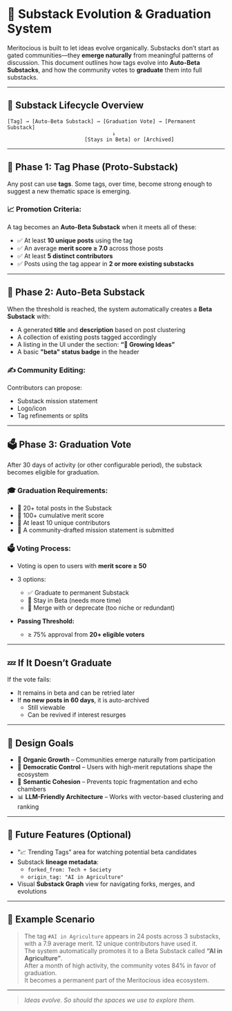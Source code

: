 
# 🌱 Substack Evolution & Graduation System

Meritocious is built to let ideas evolve organically. Substacks don’t start as gated communities—they **emerge naturally** from meaningful patterns of discussion. This document outlines how tags evolve into **Auto-Beta Substacks**, and how the community votes to **graduate** them into full substacks.

---

## 🔁 Substack Lifecycle Overview

```
[Tag] → [Auto-Beta Substack] → [Graduation Vote] → [Permanent Substack]
                                  ↓
                         [Stays in Beta] or [Archived]
```

---

## 🧬 Phase 1: Tag Phase (Proto-Substack)

Any post can use **tags**. Some tags, over time, become strong enough to suggest a new thematic space is emerging.

### 📈 Promotion Criteria:
A tag becomes an **Auto-Beta Substack** when it meets all of these:

- ✅ At least **10 unique posts** using the tag  
- ✅ An average **merit score ≥ 7.0** across those posts  
- ✅ At least **5 distinct contributors**  
- ✅ Posts using the tag appear in **2 or more existing substacks**  

---

## 🚧 Phase 2: Auto-Beta Substack

When the threshold is reached, the system automatically creates a **Beta Substack** with:

- A generated **title** and **description** based on post clustering
- A collection of existing posts tagged accordingly
- A listing in the UI under the section: **“🌱 Growing Ideas”**
- A basic **"beta" status badge** in the header

### ✍️ Community Editing:
Contributors can propose:
- Substack mission statement
- Logo/icon
- Tag refinements or splits

---

## 🗳️ Phase 3: Graduation Vote

After 30 days of activity (or other configurable period), the substack becomes eligible for graduation.

### 🎓 Graduation Requirements:
- 🧠 20+ total posts in the Substack
- 🌟 100+ cumulative merit score
- 👥 At least 10 unique contributors
- 📜 A community-drafted mission statement is submitted

### 🗳️ Voting Process:
- Voting is open to users with **merit score ≥ 50**
- 3 options:
  - ✅ Graduate to permanent Substack
  - 🧪 Stay in Beta (needs more time)
  - 🚫 Merge with or deprecate (too niche or redundant)

- **Passing Threshold:**  
  - ≥ 75% approval from **20+ eligible voters**

---

## 💤 If It Doesn’t Graduate

If the vote fails:
- It remains in beta and can be retried later
- If **no new posts in 60 days**, it is auto-archived
  - Still viewable
  - Can be revived if interest resurges

---

## 🧱 Design Goals

- 🌿 **Organic Growth** – Communities emerge naturally from participation
- 🧭 **Democratic Control** – Users with high-merit reputations shape the ecosystem
- 🧠 **Semantic Cohesion** – Prevents topic fragmentation and echo chambers
- 📊 **LLM-Friendly Architecture** – Works with vector-based clustering and ranking

---

## 🧩 Future Features (Optional)

- “📈 Trending Tags” area for watching potential beta candidates
- Substack **lineage metadata**:
  - `forked_from: Tech + Society`
  - `origin_tag: "AI in Agriculture"`
- Visual **Substack Graph** view for navigating forks, merges, and evolutions

---

## 🧠 Example Scenario

> The tag `#AI in Agriculture` appears in 24 posts across 3 substacks, with a 7.9 average merit. 12 unique contributors have used it.  
> The system automatically promotes it to a Beta Substack called **“AI in Agriculture”**.  
> After a month of high activity, the community votes 84% in favor of graduation.  
> It becomes a permanent part of the Meritocious idea ecosystem.

---

> *Ideas evolve. So should the spaces we use to explore them.*
